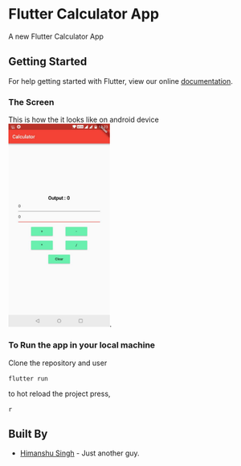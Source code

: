 # Flutter Calculator App

A new Flutter Calculator App

## Getting Started

For help getting started with Flutter, view our online
[documentation](https://flutter.io/).

### The Screen

This is how the it looks like on android device
<br/>
<img src="https://github.com/hi-manshu/Flutter-Calculator/blob/master/calc.jpg" width="40%">.

### To Run the app in your local machine

Clone the repository and user
```
flutter run
```
to hot reload the project press,
```
r
```
## Built By

* [Himanshu Singh](http://www.github.com/hi-manshu) - Just another guy.
